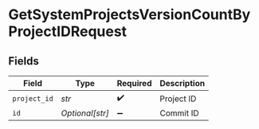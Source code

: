 # GetSystemProjectsVersionCountByProjectIDRequest


## Fields

| Field              | Type               | Required           | Description        |
| ------------------ | ------------------ | ------------------ | ------------------ |
| `project_id`       | *str*              | :heavy_check_mark: | Project ID         |
| `id`               | *Optional[str]*    | :heavy_minus_sign: | Commit ID          |